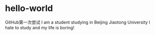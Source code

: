 # hello-world
GitHub第一次尝试
I am a student studying in Beijing Jiaotong University
I hate to study and my life is boring!
